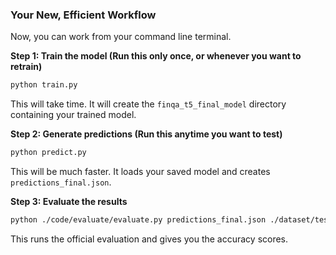 ### Your New, Efficient Workflow

Now, you can work from your command line terminal.

**Step 1: Train the model (Run this only once, or whenever you want to retrain)**
```bash
python train.py
```
This will take time. It will create the `finqa_t5_final_model` directory containing your trained model.

**Step 2: Generate predictions (Run this anytime you want to test)**
```bash
python predict.py
```
This will be much faster. It loads your saved model and creates `predictions_final.json`.

**Step 3: Evaluate the results**
```bash
python ./code/evaluate/evaluate.py predictions_final.json ./dataset/test.json
```
This runs the official evaluation and gives you the accuracy scores.